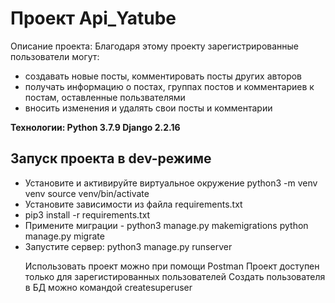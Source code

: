 <h1>Проект Api_Yatube</h1>
Описание проекта: Благодаря этому проекту зарегистрированные пользователи могут:
<ul>
  <li>создавать новые посты, комментировать посты других авторов</li>
<li>получать информацию о постах, группах постов и комментариев к постам, оставленные пользвателями</li>
  <li>вносить изменения и удалять свои посты и комментарии</li>
</ul>
 
<b>Технологии: Python 3.7.9 Django 2.2.16</b>

  <h2>Запуск проекта в dev-режиме</h2>
<ul>
<li>Установите и активируйте виртуальное окружение python3 -m venv venv source venv/bin/activate</li>
<li>Установите зависимости из файла requirements.txt</li>
<li>pip3 install -r requirements.txt</li>
<li>Примените миграции - python3 manage.py makemigrations python manage.py migrate</li>
<li>Запустите сервер: python3 manage.py runserver</li>

Использовать проект можно при помощи Postman Проект доступен только для зарегистированных пользователей Создать пользователя в БД можно командой createsuperuser
